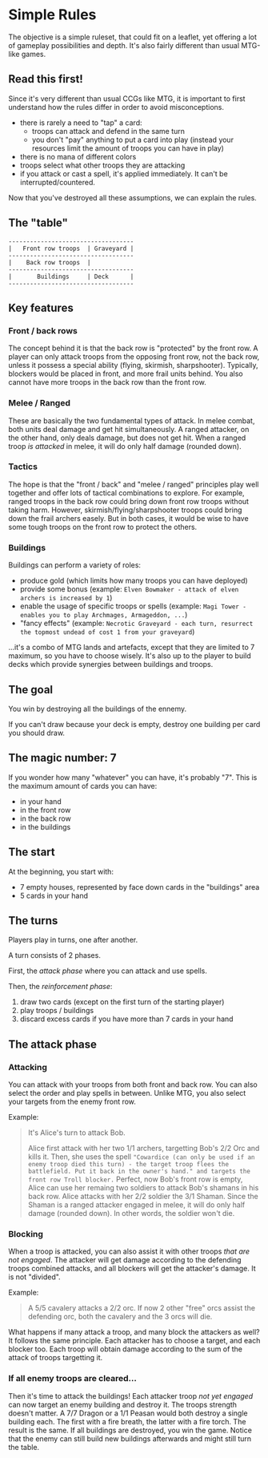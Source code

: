 Simple Rules
============

The objective is a simple ruleset, that could fit on a leaflet,
yet offering a lot of gameplay possibilities and depth.
It's also fairly different than usual MTG-like games.



Read this first!
----------------

Since it's very different than usual CCGs like MTG,
it is important to first understand how the rules differ
in order to avoid misconceptions.

- there is rarely a need to "tap" a card:
	- troops can attack and defend in the same turn
	- you don't "pay" anything to put a card into play (instead your resources limit the amount of troops you can have in play)
- there is no mana of different colors
- troops select what other troops they are attacking 
- if you attack or cast a spell, it's applied immediately. It can't be interrupted/countered. 

Now that you've destroyed all these assumptions, we can explain the rules.


The "table"
-----------

```
-----------------------------------
|   Front row troops  | Graveyard |
-----------------------------------
|    Back row troops  |
-----------------------------------
|       Buildings     | Deck      |
-----------------------------------
```


Key features
------------

### Front / back rows

The concept behind it is that the back row is "protected" by the front row.
A player can only attack troops from the opposing front row, not the back row, unless it possess a special ability (flying, skirmish, sharpshooter).
Typically, blockers would be placed in front, and more frail units behind.
You also cannot have more troops in the back row than the front row.

### Melee / Ranged

These are basically the two fundamental types of attack.
In melee combat, both units deal damage and get hit simultaneously.
A ranged attacker, on the other hand, only deals damage, but does not get hit.
When a ranged troop *is attacked* in melee, it will do only half damage (rounded down).

### Tactics

The hope is that the "front / back" and "melee / ranged" principles play well together and offer lots of tactical combinations to explore.
For example, ranged troops in the back row could bring down front row troops without taking harm.
However, skirmish/flying/sharpshooter troops could bring down the frail archers easely.
But in both cases, it would be wise to have some tough troops on the front row to protect the others.

### Buildings

Buildings can perform a variety of roles:
- produce gold (which limits how many troops you can have deployed)
- provide some bonus (example: `Elven Bowmaker - attack of elven archers is increased by 1`)
- enable the usage of specific troops or spells (example: `Magi Tower - enables you to play Archmages, Armageddon, ...`)
- "fancy effects" (example: `Necrotic Graveyard - each turn, resurrect the topmost undead of cost 1 from your graveyard`)

...it's a combo of MTG lands and artefacts, except that they are limited to 7 maximum, so you have to choose wisely.
It's also up to the player to build decks which provide synergies between buildings and troops.

The goal
--------

You win by destroying all the buildings of the ennemy.

If you can't draw because your deck is empty, destroy one building per card you should draw.

The magic number: 7
-------------------

If you wonder how many "whatever" you can have, it's probably "7".
This is the maximum amount of cards you can have:
- in your hand
- in the front row
- in the back row
- in the buildings

The start
---------

At the beginning, you start with:
- 7 empty houses, represented by face down cards in the "buildings" area
- 5 cards in your hand

The turns
---------

Players play in turns, one after another.

A turn consists of 2 phases.

First, the *attack phase* where you can attack and use spells.

Then, the *reinforcement phase*:

1. draw two cards (except on the first turn of the starting player)
2. play troops / buildings
3. discard excess cards if you have more than 7 cards in your hand

The attack phase
----------------

### Attacking

You can attack with your troops from both front and back row.
You can also select the order and play spells in between.
Unlike MTG, you also select your targets from the enemy front row.

Example:

> It's Alice's turn to attack Bob.
> 
> Alice first attack with her two 1/1 archers, targetting Bob's 2/2 Orc and kills it.
> Then, she uses the spell `"Cowardice (can only be used if an enemy troop died this turn) - the target troop flees the battlefield. Put it back in the owner's hand." and targets the front row Troll blocker.`
> Perfect, now Bob's front row is empty, Alice can use her remaing two soldiers to attack Bob's shamans in his back row.
> Alice attacks with her 2/2 soldier the 3/1 Shaman. Since the Shaman is a ranged attacker engaged in melee, it will do only half damage (rounded down).
> In other words, the soldier won't die.


### Blocking

When a troop is attacked, you can also assist it with other troops *that are not engaged*.
The attacker will get damage according to the defending troops combined attacks, and all blockers will get the attacker's damage. It is not "divided".

Example: 

> A 5/5 cavalery attacks a 2/2 orc. If now 2 other "free" orcs assist the defending orc, both the cavalery and the 3 orcs will die.


What happens if many attack a troop, and many block the attackers as well? It follows the same principle.
Each attacker has to choose a target, and each blocker too. 
Each troop will obtain damage according to the sum of the attack of troops targetting it.

### If all enemy troops are cleared...

Then it's time to attack the buildings!
Each attacker troop *not yet engaged* can now target an enemy building and destroy it.
The troops strength doesn't matter. A 7/7 Dragon or a 1/1 Peasan would both destroy a single building each.
The first with a fire breath, the latter with a fire torch. The result is the same.
If all buildings are destroyed, you win the game.
Notice that the enemy can still build new buildings afterwards and might still turn the table.
